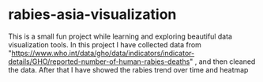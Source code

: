 # rabies-asia-visualization
This is a small fun project while learning and exploring beautiful data visualization tools. In this project I have collected data from "https://www.who.int/data/gho/data/indicators/indicator-details/GHO/reported-number-of-human-rabies-deaths" , and then cleaned the data. After that I have showed the rabies trend over time and heatmap
